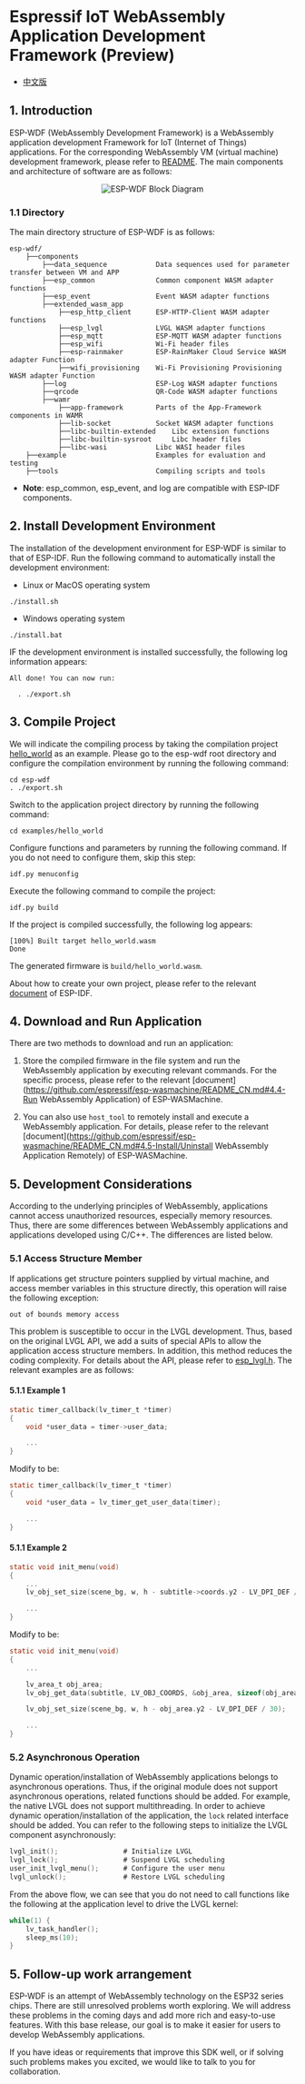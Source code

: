 # Espressif IoT WebAssembly Application Development Framework (Preview)

* [中文版](./README_CN.md)

## 1. Introduction

ESP-WDF (WebAssembly Development Framework) is a WebAssembly application development Framework for IoT (Internet of Things) applications. For the corresponding WebAssembly VM (virtual machine) development framework, please refer to [README](https://github.com/espressif/esp-wasmachine/README_CN.md). The main components and architecture of software are as follows:

<div align="center"><img src="docs/_static/esp-wdf_block_diagram.png" alt ="ESP-WDF Block Diagram" align="center" /></div>

### 1.1 Directory

The main directory structure of ESP-WDF is as follows:

```
esp-wdf/
    ├──components
        ├──data_sequence            Data sequences used for parameter transfer between VM and APP
        ├──esp_common               Common component WASM adapter functions
        ├──esp_event                Event WASM adapter functions
        ├──extended_wasm_app
            ├──esp_http_client      ESP-HTTP-Client WASM adapter functions
            ├──esp_lvgl             LVGL WASM adapter functions
            ├──esp_mqtt             ESP-MQTT WASM adapter functions
            ├──esp_wifi             Wi-Fi header files
            ├──esp-rainmaker        ESP-RainMaker Cloud Service WASM adapter Function
            ├──wifi_provisioning    Wi-Fi Provisioning Provisioning WASM adapter Function
        ├──log                      ESP-Log WASM adapter functions
        ├──qrcode                   QR-Code WASM adapter functions
        ├──wamr
            ├──app-framework        Parts of the App-Framework components in WAMR
            ├──lib-socket           Socket WASM adapter functions
            ├──libc-builtin-extended    Libc extension functions
            ├──libc-builtin-sysroot     Libc header files
            ├──libc-wasi            Libc WASI header files
    ├──example                      Examples for evaluation and testing
    ├──tools                        Compiling scripts and tools
```

- **Note**: esp_common, esp_event, and log are compatible with ESP-IDF components.

## 2. Install Development Environment

The installation of the development environment for ESP-WDF is similar to that of ESP-IDF. Run the following command to automatically install the development environment:

- Linux or MacOS operating system

```
./install.sh
```

- Windows operating system

```
./install.bat
```

IF the development environment is installed successfully, the following log information appears:

```
All done! You can now run:

  . ./export.sh
```

## 3. Compile Project

We will indicate the compiling process by taking the compilation project [hello_world](./examples/hello_world) as an example. Please go to the esp-wdf root directory and configure the compilation environment by running the following command:

```
cd esp-wdf
. ./export.sh
```

Switch to the application project directory by running the following command:

```
cd examples/hello_world
```

Configure functions and parameters by running the following command. If you do not need to configure them, skip this step:

```
idf.py menuconfig
```

Execute the following command to compile the project:

```
idf.py build
```

If the project is compiled successfully, the following log appears:

```
[100%] Built target hello_world.wasm
Done
```

The generated firmware is `build/hello_world.wasm`.

About how to create your own project, please refer to the relevant [document](https://docs.espressif.com/projects/esp-idf/zh_CN/v4.4.2/esp32/api-guides/build-system.html#example-project-structure) of ESP-IDF.

## 4. Download and Run Application

There are two methods to download and run an application:

1. Store the compiled firmware in the file system and run the WebAssembly application by executing relevant commands. For the specific process, please refer to the relevant [document](https://github.com/espressif/esp-wasmachine/README_CN.md#4.4-Run WebAssembly Application) of ESP-WASMachine.

2. You can also use `host_tool` to remotely install and execute a WebAssembly application. For details, please refer to the relevant [document](https://github.com/espressif/esp-wasmachine/README_CN.md#4.5-Install/Uninstall WebAssembly Application Remotely) of ESP-WASMachine.

## 5. Development Considerations

According to the underlying principles of WebAssembly, applications cannot access unauthorized resources, especially memory resources. Thus, there are some differences between WebAssembly applications and applications developed using C/C++. The differences are listed below.

### 5.1 Access Structure Member

If applications get structure pointers supplied by virtual machine, and access member variables in this structure directly, this operation will raise the following exception:

```
out of bounds memory access
```

This problem is susceptible to occur in the LVGL development. Thus, based on the original LVGL API, we add a suits of special APIs to allow the application access structure members. In addition, this method reduces the coding complexity. For details about the API, please refer to [esp_lvgl.h](./components/extended_wasm_app/esp_lvgl/include/esp_lvgl.h). The relevant examples are as follows:

#### 5.1.1 Example 1

```c
static timer_callback(lv_timer_t *timer)
{
    void *user_data = timer->user_data;

    ...
}
```

Modify to be:

```c
static timer_callback(lv_timer_t *timer)
{
    void *user_data = lv_timer_get_user_data(timer);

    ...
}
```

#### 5.1.1 Example 2

```c
static void init_menu(void)
{
    ...
    lv_obj_set_size(scene_bg, w, h - subtitle->coords.y2 - LV_DPI_DEF / 30);

    ...
}
```

Modify to be:

```c
static void init_menu(void)
{
    ...

    lv_area_t obj_area;
    lv_obj_get_data(subtitle, LV_OBJ_COORDS, &obj_area, sizeof(obj_area));

    lv_obj_set_size(scene_bg, w, h - obj_area.y2 - LV_DPI_DEF / 30);

    ...
}
```

### 5.2 Asynchronous Operation

Dynamic operation/installation of WebAssembly applications belongs to asynchronous operations. Thus, if the original module does not support asynchronous operations, related functions should be added. For example, the native LVGL does not support multithreading. In order to achieve dynamic operation/installation of the application, the `lock` related interface should be added. You can refer to the following steps to initialize the LVGL component asynchronously:

```c
lvgl_init();                # Initialize LVGL
lvgl_lock();                # Suspend LVGL scheduling
user_init_lvgl_menu();      # Configure the user menu
lvgl_unlock();              # Restore LVGL scheduling
```

From the above flow, we can see that you do not need to call functions like the following at the application level to drive the LVGL kernel:

```c
while(1) {
    lv_task_handler();
    sleep_ms(10);
}
```

## 5. Follow-up work arrangement

ESP-WDF is an attempt of WebAssembly technology on the ESP32 series chips. There are still unresolved problems worth exploring. We will address these problems in the coming days and add more rich and easy-to-use features. With this base release, our goal is to make it easier for users to develop WebAssembly applications.

If you have ideas or requirements that improve this SDK well, or if solving such problems makes you excited, we would like to talk to you for collaboration.
